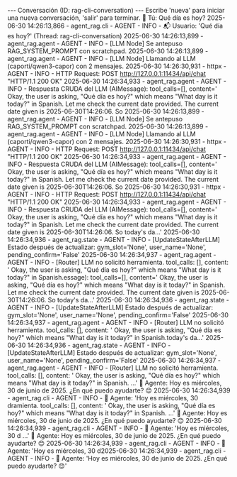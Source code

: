 --- Conversación (ID: rag-cli-conversation) ---
Escribe 'nueva' para iniciar una nueva conversación, 'salir' para terminar.
👤 Tú: Qué día es hoy?
2025-06-30 14:26:13,866 - agent_rag.cli - AGENT - INFO - 📬 Usuario: 'Qué día es hoy?' (Thread: rag-cli-conversation)
2025-06-30 14:26:13,899 - agent_rag.agent - AGENT - INFO -     [LLM Node] Se antepuso RAG_SYSTEM_PROMPT con scratchpad.
2025-06-30 14:26:13,899 - agent_rag.agent - AGENT - INFO -   [LLM Node] Llamando al LLM (caporti/qwen3-capor) con 2 mensajes.
2025-06-30 14:26:30,931 - httpx - AGENT - INFO - HTTP Request: POST http://127.0.0.1:11434/api/chat "HTTP/1.1 200 OK"
2025-06-30 14:26:34,933 - agent_rag.agent - AGENT - INFO -     Respuesta CRUDA del LLM (AIMessage): tool_calls=[], content='<think>
Okay, the user is asking, "Qué día es hoy?" which means "What day is it today?" in Spanish. Let me check the current date provided. The current date given is 2025-06-30T14:26:06. So 
2025-06-30 14:26:13,899 - agent_rag.agent - AGENT - INFO -     [LLM Node] Se antepuso RAG_SYSTEM_PROMPT con scratchpad.
2025-06-30 14:26:13,899 - agent_rag.agent - AGENT - INFO -   [LLM Node] Llamando al LLM (caporti/qwen3-capor) con 2 mensajes.
2025-06-30 14:26:30,931 - httpx - AGENT - INFO - HTTP Request: POST http://127.0.0.1:11434/api/chat "HTTP/1.1 200 OK"
2025-06-30 14:26:34,933 - agent_rag.agent - AGENT - INFO -     Respuesta CRUDA del LLM (AIMessage): tool_calls=[], content='<think>
Okay, the user is asking, "Qué día es hoy?" which means "What day is it today?" in Spanish. Let me check the current date provided. The current date given is 2025-06-30T14:26:06. So 
2025-06-30 14:26:30,931 - httpx - AGENT - INFO - HTTP Request: POST http://127.0.0.1:11434/api/chat "HTTP/1.1 200 OK"
2025-06-30 14:26:34,933 - agent_rag.agent - AGENT - INFO -     Respuesta CRUDA del LLM (AIMessage): tool_calls=[], content='<think>
Okay, the user is asking, "Qué día es hoy?" which means "What day is it today?" in Spanish. Let me check the current date provided. The current date given is 2025-06-30T14:26:06. So 
today's da...'
2025-06-30 14:26:34,936 - agent_rag.state - AGENT - INFO -   [UpdateStateAfterLLM] Estado después de actualizar: gym_slot='None', user_name='None', pending_confirm='False'
2025-06-30 14:26:34,937 - agent_rag.agent - AGENT - INFO -     [Router] LLM no solicitó herramienta. tool_calls: [], content: '<think>
Okay, the user is asking, "Qué día es hoy?" which means "What day is it today?" in Spanish.essage): tool_calls=[], content='<think>
Okay, the user is asking, "Qué día es hoy?" which means "What day is it today?" in Spanish. Let me check the current date provided. The current date given is 2025-06-30T14:26:06. So 
today's da...'
2025-06-30 14:26:34,936 - agent_rag.state - AGENT - INFO -   [UpdateStateAfterLLM] Estado después de actualizar: gym_slot='None', user_name='None', pending_confirm='False'
2025-06-30 14:26:34,937 - agent_rag.agent - AGENT - INFO -     [Router] LLM no solicitó herramienta. tool_calls: [], content: '<think>
Okay, the user is asking, "Qué día es hoy?" which means "What day is it today?" in Spanish.today's da...'
2025-06-30 14:26:34,936 - agent_rag.state - AGENT - INFO -   [UpdateStateAfterLLM] Estado después de actualizar: gym_slot='None', user_name='None', pending_confirm='False'
2025-06-30 14:26:34,937 - agent_rag.agent - AGENT - INFO -     [Router] LLM no solicitó herramienta. tool_calls: [], content: '<think>
Okay, the user is asking, "Qué día es hoy?" which means "What day is it today?" in Spanish. ...'
🤖 Agente: Hoy es miércoles, 30 de junio de 2025. ¿En qué puedo ayudarte? 😊
2025-06-30 14:26:34,939 - agent_rag.cli - AGENT - INFO - 💬 Agente: 'Hoy es miércoles, 30 dramienta. tool_calls: [], content: '<think>
Okay, the user is asking, "Qué día es hoy?" which means "What day is it today?" in Spanish. ...'
🤖 Agente: Hoy es miércoles, 30 de junio de 2025. ¿En qué puedo ayudarte? 😊
2025-06-30 14:26:34,939 - agent_rag.cli - AGENT - INFO - 💬 Agente: 'Hoy es miércoles, 30 d ...'
🤖 Agente: Hoy es miércoles, 30 de junio de 2025. ¿En qué puedo ayudarte? 😊
2025-06-30 14:26:34,939 - agent_rag.cli - AGENT - INFO - 💬 Agente: 'Hoy es miércoles, 30 d2025-06-30 14:26:34,939 - agent_rag.cli - AGENT - INFO - 💬 Agente: 'Hoy es miércoles, 30 de junio de 2025. ¿En qué puedo ayudarte? 😊'